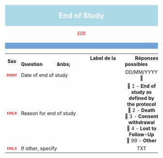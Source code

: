 <H1 style='background-color: #add8e6; color: white; width: 100%; text-align: center; padding: 20px 0; font-size: 24px; font-weight: bold;'>End of Study</H1>
<div style='color: red; text-align: center; font-style: italic;'>EOS</div>

<h2 style='background-color: #6fa3d3; color: white; width: 100%; text-align: left; padding: 10px 0; font-size: 16px; font-weight: bold;'>
          </h2>
<table style='width:100%;'>
<tr>
<th style='width:50px; text-align:center;'><strong>Sas</strong></th>
<th style='width:600px; text-align:center;'><strong>&nbsp;&nbsp;&nbsp;&nbsp;&nbsp;&nbsp;&nbsp;&nbsp;&nbsp;&nbsp;&nbsp;&nbsp;&nbsp;&nbsp;&nbsp;&nbsp;&nbsp;&nbsp;&nbsp;&nbsp;&nbsp;&nbsp;&nbsp;&nbsp;&nbsp;&nbsp;&nbsp;&nbsp;&nbsp;&nbsp;&nbsp;&nbsp;&nbsp;&nbsp;&nbsp;&nbsp;&nbsp;&nbsp;&nbsp;&nbsp;&nbsp;&nbsp;&nbsp;&nbsp;&nbsp;&nbsp;&nbsp;&nbsp;&nbsp;&nbsp;Label de la Question&nbsp;&nbsp;&nbsp;&nbsp;&nbsp;&nbsp;&nbsp;&nbsp;&nbsp;&nbsp;&nbsp;&nbs;&nbsp;&nbsp;&nbsp;&nbsp;&nbsp;&nbsp;&nbsp;&nbsp;&nbsp;&nbsp;&nbsp;&nbsp;&nbsp;&nbsp;&nbsp;&nbsp;&nbsp;&nbsp;&nbsp;&nbsp;&nbsp;&nbsp;&nbsp;&nbsp;&nbsp;&nbsp;&nbsp;&nbsp;&nbsp;&nbsp;&nbsp;&nbsp;&nbsp;&nbsp;&nbsp;&nbsp;&nbsp;&nbsp;</strong></th>
<th style='width:300px; text-align:center;'><strong>&nbsp;&nbsp;&nbsp;&nbsp;&nbsp;&nbsp;&nbsp;&nbsp;Réponses possibles&nbsp;&nbsp;&nbsp;&nbsp;&nbsp;&nbsp;&nbsp;&nbsp;</strong></th>
</tr>
<tr>
 <tr> 
<td style='width:50px; text-align:center; color:red; font-size: 10px;'> <b> EOSDT </b></td> 
  <td style='width:600px; text-align:left;'> Date of end of study   </td>
 <td style='width:300px; text-align:center;'>   DD/MM/YYYY 📅 </td> 
 </tr>
 <tr> 
<td style='width:50px; text-align:center; color:red; font-size: 10px;'> <b> EOS_R </b></td> 
  <td style='width:600px; text-align:left;'> Reason for end of study   </td>
 <td style='width:300px; text-align:center;'>   🔘 1 - <b>End of study as defined by the protocol</b> <br> 🔘 2 - <b>Death</b> <br> 🔘 3 - <b>Consent withdrawal</b> <br> 🔘 4 - <b>Lost to Follow-Up</b> <br> 🔘 99 - <b>Other</b> <br> </td> 
 </tr>
 <tr> 
<td style='width:50px; text-align:center; color:red; font-size: 10px;'> <b> EOS_S </b></td> 
  <td style='width:600px; text-align:left;'> If other, specify   </td>
 <td style='width:300px; text-align:center;'>  TXT </td> 
 </tr>
</table>
